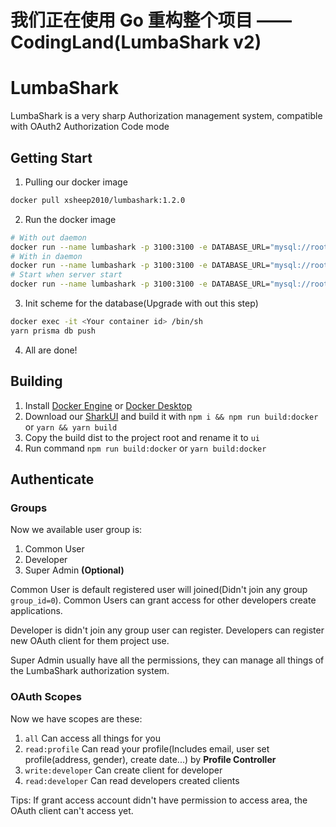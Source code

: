 # 我们正在使用 Go 重构整个项目 —— CodingLand(LumbaShark v2)

# LumbaShark

LumbaShark is a very sharp Authorization management system, compatible with OAuth2 Authorization Code mode

## Getting Start

1. Pulling our docker image

```bash
docker pull xsheep2010/lumbashark:1.2.0
```

2. Run the docker image

```bash
# With out daemon
docker run --name lumbashark -p 3100:3100 -e DATABASE_URL="mysql://root:root@192.168.50.215:3306/lumbashark?schema=public" lumbashark:latest
# With in daemon
docker run --name lumbashark -p 3100:3100 -e DATABASE_URL="mysql://root:root@192.168.50.215:3306/lumbashark?schema=public" -d lumbashark:latest
# Start when server start
docker run --name lumbashark -p 3100:3100 -e DATABASE_URL="mysql://root:root@192.168.50.215:3306/lumbashark?schema=public" --restart=always -d lumbashark:latest
```

3. Init scheme for the database(Upgrade with out this step)

```bash
docker exec -it <Your container id> /bin/sh
yarn prisma db push
```

4. All are done!

## Building

1. Install [Docker Engine](https://docs.docker.com/engine/install/) or [Docker Desktop](https://www.docker.com/products/docker-desktop/)
2. Download our [SharkUI](https://gitee.com/smartsheep-studio/SharkUI) and build it with `npm i && npm run build:docker` or `yarn && yarn build`
3. Copy the build dist to the project root and rename it to `ui`
4. Run command `npm run build:docker` or `yarn build:docker`

## Authenticate

### Groups

Now we available user group is:

1. Common User
2. Developer
3. Super Admin **(Optional)**

Common User is default registered user will joined(Didn't join any group `group_id=0`). Common Users can grant access for other developers create applications.

Developer is didn't join any group user can register. Developers can register new OAuth client for them project use.

Super Admin usually have all the permissions, they can manage all things of the LumbaShark authorization system.

### OAuth Scopes

Now we have scopes are these:

1. `all` Can access all things for you
2. `read:profile` Can read your profile(Includes email, user set profile(address, gender), create date...) by **Profile Controller**
3. `write:developer` Can create client for developer
4. `read:developer` Can read developers created clients

Tips: If grant access account didn't have permission to access area, the OAuth client can't access yet.